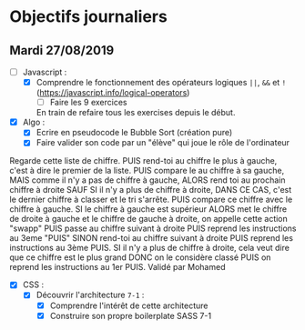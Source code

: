 # Objectifs journaliers

## Mardi 27/08/2019


* [ ] Javascript :
  * [x] Comprendre le fonctionnement des opérateurs logiques `||`, `&&` et `!` (https://javascript.info/logical-operators)
    * [ ] Faire les 9 exercices

    En train de refaire tous les exercises depuis le début.

* [x] Algo : 
  * [x] Ecrire en pseudocode le Bubble Sort (création pure)
  * [x] Faire valider son code par un "élève" qui joue le rôle de l'ordinateur

Regarde cette liste de chiffre.
PUIS rend-toi au chiffre le plus à gauche, c'est à dire le premier de la liste.
PUIS compare le au chiffre à sa gauche, 
MAIS comme il n'y a pas de chiffre à gauche, 
ALORS rend toi au prochain chiffre à droite 
SAUF SI il n'y a plus de chiffre à droite, DANS CE CAS, c'est le dernier chiffre à classer et le tri s'arrête.
PUIS compare ce chiffre avec le chiffre à gauche.
SI le chiffre à gauche est supérieur 
ALORS met le chiffre de droite à gauche et le chiffre de gauche à droite, on appelle cette action "swapp" 
PUIS passe au chiffre suivant à droite 
PUIS reprend les instructions au 3eme "PUIS"
SINON rend-toi au chiffre suivant à droite PUIS reprend les instructions au 3ème PUIS.
SI il n'y a plus de chiffre à droite, cela veut dire que ce chiffre est le plus grand 
DONC on le considère classé 
PUIS on reprend les instructions au 1er PUIS.
Validé par Mohamed


* [x] CSS : 
  * [x] Découvrir l'architecture `7-1` :
    * [x] Comprendre l'intérêt de cette architecture
    * [x] Construire son propre boilerplate SASS 7-1
